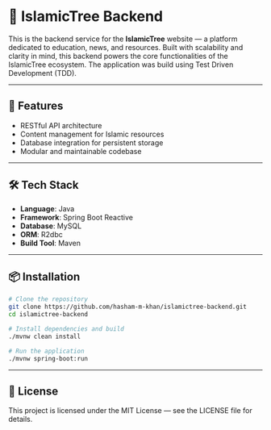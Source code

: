 # 🌿 IslamicTree Backend

This is the backend service for the **IslamicTree** website — a platform dedicated to education, news, and resources. Built with scalability and clarity in mind, this backend powers the core functionalities of the IslamicTree ecosystem. The application was build using Test Driven Development (TDD).

---

## 🚀 Features

- RESTful API architecture
- Content management for Islamic resources
- Database integration for persistent storage
- Modular and maintainable codebase

---

## 🛠️ Tech Stack

- **Language**: Java 
- **Framework**: Spring Boot Reactive
- **Database**: MySQL
- **ORM**: R2dbc
- **Build Tool**: Maven

---

## 📦 Installation

```bash
# Clone the repository
git clone https://github.com/hasham-m-khan/islamictree-backend.git
cd islamictree-backend

# Install dependencies and build
./mvnw clean install

# Run the application
./mvnw spring-boot:run
```

---

## 📄 License

This project is licensed under the MIT License — see the LICENSE file for details.